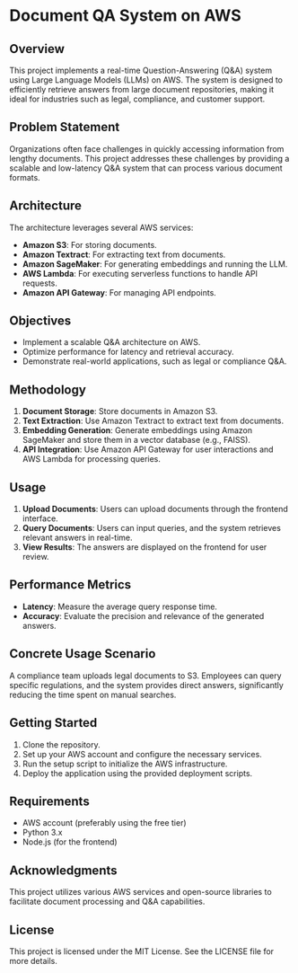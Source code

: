 # Document QA System on AWS

## Overview
This project implements a real-time Question-Answering (Q&A) system using Large Language Models (LLMs) on AWS. The system is designed to efficiently retrieve answers from large document repositories, making it ideal for industries such as legal, compliance, and customer support.

## Problem Statement
Organizations often face challenges in quickly accessing information from lengthy documents. This project addresses these challenges by providing a scalable and low-latency Q&A system that can process various document formats.

## Architecture
The architecture leverages several AWS services:
- **Amazon S3**: For storing documents.
- **Amazon Textract**: For extracting text from documents.
- **Amazon SageMaker**: For generating embeddings and running the LLM.
- **AWS Lambda**: For executing serverless functions to handle API requests.
- **Amazon API Gateway**: For managing API endpoints.

## Objectives
- Implement a scalable Q&A architecture on AWS.
- Optimize performance for latency and retrieval accuracy.
- Demonstrate real-world applications, such as legal or compliance Q&A.

## Methodology
1. **Document Storage**: Store documents in Amazon S3.
2. **Text Extraction**: Use Amazon Textract to extract text from documents.
3. **Embedding Generation**: Generate embeddings using Amazon SageMaker and store them in a vector database (e.g., FAISS).
4. **API Integration**: Use Amazon API Gateway for user interactions and AWS Lambda for processing queries.

## Usage
1. **Upload Documents**: Users can upload documents through the frontend interface.
2. **Query Documents**: Users can input queries, and the system retrieves relevant answers in real-time.
3. **View Results**: The answers are displayed on the frontend for user review.

## Performance Metrics
- **Latency**: Measure the average query response time.
- **Accuracy**: Evaluate the precision and relevance of the generated answers.

## Concrete Usage Scenario
A compliance team uploads legal documents to S3. Employees can query specific regulations, and the system provides direct answers, significantly reducing the time spent on manual searches.

## Getting Started
1. Clone the repository.
2. Set up your AWS account and configure the necessary services.
3. Run the setup script to initialize the AWS infrastructure.
4. Deploy the application using the provided deployment scripts.

## Requirements
- AWS account (preferably using the free tier)
- Python 3.x
- Node.js (for the frontend)

## Acknowledgments
This project utilizes various AWS services and open-source libraries to facilitate document processing and Q&A capabilities.

## License
This project is licensed under the MIT License. See the LICENSE file for more details.